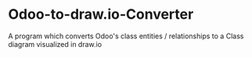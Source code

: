 # Odoo-to-draw.io-Converter
A program which converts Odoo's class entities / relationships to a Class diagram visualized in draw.io
